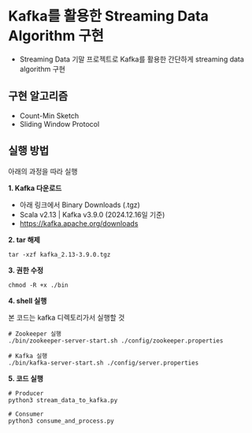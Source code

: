 # Kafka를 활용한 Streaming Data Algorithm 구현

* Streaming Data 기말 프로젝트로 Kafka를 활용한 간단하게 streaming data algorithm 구현

## 구현 알고리즘
* Count-Min Sketch
* Sliding Window Protocol

## 실행 방법
아래의 과정을 따라 실행

**1. Kafka 다운로드**
* 아래 링크에서 Binary Downloads (.tgz)
* Scala v2.13 | Kafka v3.9.0 (2024.12.16일 기준)
* https://kafka.apache.org/downloads

**2. tar 해제**

    tar -xzf kafka_2.13-3.9.0.tgz

**3. 권한 수정**

    chmod -R +x ./bin

**4. shell 실행**

본 코드는 kafka 디렉토리가서 실행할 것
    
    # Zookeeper 실행
    ./bin/zookeeper-server-start.sh ./config/zookeeper.properties
    
    # Kafka 실행
    ./bin/kafka-server-start.sh ./config/server.properties
  
**5. 코드 실행**

    # Producer
    python3 stream_data_to_kafka.py
    
    # Consumer
    python3 consume_and_process.py
